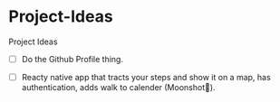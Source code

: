 # Project-Ideas
Project Ideas

-[ ] Do the Github Profile thing.
-[ ] Reacty native app that tracts your steps and show it on a map, has authentication, adds walk to calender (Moonshot👀).


